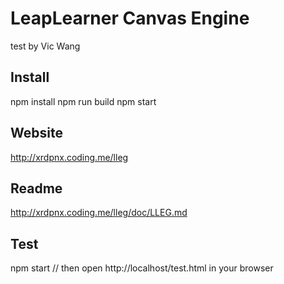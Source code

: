 # LeapLearner Canvas Engine
test
by Vic Wang

## Install
npm install
npm run build
npm start

## Website
http://xrdpnx.coding.me/lleg

## Readme
http://xrdpnx.coding.me/lleg/doc/LLEG.md

## Test
npm start
// then open http://localhost/test.html in your browser
